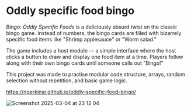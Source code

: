 # Oddly specific food bingo
*Bingo: Oddly Specific Foods* is a deliciously absurd twist on the classic bingo game. Instead of numbers, the bingo cards are filled with bizarrely specific food items like "Shrimp applesauce" or "Worm salad."

The game includes a host module — a simple interface where the host clicks a button to draw and display one food item at a time. Players follow along with their own bingo cards until someone calls out "Bingo!"

This project was made to practise modular code structure, arrays, random selection without repetition, and basic game logic.

https://nperkinsr.github.io/oddly-specific-food-bingo/

![Screenshot 2025-03-04 at 23 12 04](https://github.com/user-attachments/assets/5eac5201-36f3-448c-8245-5e6f6f335103)
